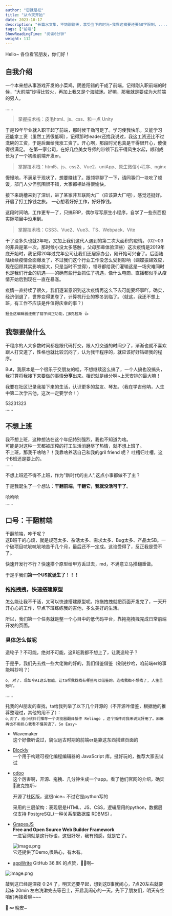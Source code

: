 ```yaml
---
author: "枩就是松"
title: "从今天开始"
date: 2023-10-17
description: "长篇水文集，不妨聊聊天，享受当下的时光~我靠这摘要还要50字限制，..................."
tags: ["前端"]
ShowReadingTime: "阅读6分钟"
weight: 112
---
```

Hello~ 各位看官朋友，你们好！

自我介绍
----

一个本来想从事游戏开发的小菜鸡，阴差阳错的干成了前端。记得刚入职前端的时候，“大前端”炒得比较火，再加上我又是个海贼迷。好嘛，那我就是要成为大前端的男人。

......

> 掌握技术栈：皮毛html、js、css、和一点 Unity

于是19年毕业就入职干起了前端，那时候干劲可足了。学习使我快乐，又能学习还能拿工资（虽然工资很低啊），记得那时leader还找我说过，我这工资还比不过洗碗的工资，于是后面给我涨工资了。开心啊，那段时光也真是干得很开心，傻傻得很满足。 在第一家公司，在好几位美女导师的带领下我干得风生水起，顺利成长为了一个初级前端开发er。

> 掌握技术栈：html5、js、css2、Vue2、uniApp、原生微信小程序、nginx

慢慢地，不满足于现状了，想要赚钱了。跟领导聊了一下，请同事们一块吃了顿饭，部门人少但氛围很不错，大家都相处得很愉快。

接下来跳槽来到了深圳，进了某家非互联网大厂（应该算大厂吧），感觉还挺好。开启了打工挣钱之旅。 一心想着好好工作，好好挣钱。

这段时间呐，工作更专一了，只搞ERP，偶尔写写原生小程序，自学了一些东西但实际项目中没用到。

> 掌握技术栈：CSS3、Vue2、Vue3、TS、Webpack、Vite

干了没多久也就2年吧，又加上我们这代人遇到的第二次大面积的疫情。（02~03的非典是第一次，那时候小没太多感触 ，父母那辈体验深些）这次疫情是2019年底开始时，我记得20年过完年公司让我们还居家办公，刚开始可兴奋了。后面陆陆续续疫情全面爆发了，不过我们这个行业工作没怎么受到影响（蝴蝶振翅效应，现在回顾其实影响挺大，只是当时不觉得），领导都给我们灌输这是一场灾难同时也是我们行业的机遇——的确有些行业抓住了机遇，像什么电商、直播都似乎从疫情开始后到现在一直在暴涨。

疫情一直持续了很久，我们逐渐意识到这次疫情再这么下去可能要坏事吖。确实，经济倒退了，世界变得更卷了，计算机行业的寒冬到临了。（就这，我还不想上班，有工作不应该是件值得庆幸的事？）

`掘金这编辑器还做了错字纠正功能，🐂B克拉斯 👍`

我想要做什么
------

干程序的人大多数时间都是跟代码打交，跟人打交道的时间少了，渐渐也就不喜欢跟人打交道了，性格也就比较沉闷了，认为我干程序的，就应该好好钻研我的程序。

But，我原本是一个很乐于交朋友的哇，不想继续这么搞了，一个人搞也没搞头，我打算将我接下来要做的事情**分享**出来。相识就是缘分啊~上天安排的最大嘛！

我要在社区记录我接下来的生活，认识更多的盆友、琴友。（我在学吉他呐，人生中第二次学吉他，这次一定要学会！）

53231323  
......

不想上班
----

我不想上班，这种想法在这个年纪特别强烈，我也不知道为啥。  
可能是对这种一天都被压榨的打工生活消磨尽了热情，就不想上班了。  
不上班，那我干啥呐？！我靠啥养活自己和我的gril friend 呢？ 吐槽归吐槽，这个B班还是要上的。  
......

不想上班还不得不上班，作为"新时代的主人",这点小事都做不了主？

于是我诞生了一个想法：**干翻前端，干翻它，我就没活可干了**。

哈哈哈  
......

口号：干翻前端
-------

干翻前端，咋干呢？  
这B班干的心烦，就是规范太多、杂活太多、需求太多、Bug太多、产品太SB。一个破项目吭呲吭呲地苦干几个月，最后还不一定成。这谁受得了，反正我是受不了。

快速开发行不行？快速搭个原型给甲方丢过去，md，不满意立马推翻重做。

于是乎我们**第一个US就诞生了！！！**

### 拖拖拽拽，快速搭建原型

怎么能让我不干活，又可以快速搭建原型呢。拖拖拽拽就把页面开发完了，一天开开心心的工作，早点下班练练我的吉他，多么美好的生活。

所以，我们第一个任务就是整一个心目中的低代码平台，靠拖拖拽拽完成日常前端开发的页面。

### 具体怎么做呢

造轮子？不可能，绝对不可能，这B班我都不想上了，让我造轮子？

于是乎，我们先去找一些大佬做的好的，我们借鉴借鉴（别说抄哈，咱前端er的事能叫抄吗？）

`o, 对了，现如今AI这么智能，让ta帮我找找有哪些可以借鉴的。连找我都不想找了, 人生苦短吖。`

......

托我的AI朋友的查找，ta给我列举了以下几个开源的（不开源咋借鉴，根据他的推荐整理过，其他的用不了）：  
`o,对了，给小伙伴们推荐一个浏览器翻译插件 Relingo ，这个插件对我来说太好用了。麻麻再也不用担心我看不懂英语了，So Easy~`

*   Wavemaker  
    这个好像听说过，貌似远古时期的前端er是靠这东西搭建页面的
    
*   [Blockly](https://link.juejin.cn?target=https%3A%2F%2Fdevelopers.google.com%2Fblockly%3Fhl%3Dzh-cn "https://developers.google.com/blockly?hl=zh-cn")  
    一个用于构建可视化编程编辑器的 JavaScript 库。挺好玩的，推荐大家去试试
    
*   [odoo](https://link.juejin.cn?target=https%3A%2F%2Fwww.odoo.com%2Fzh_CN "https://www.odoo.com/zh_CN")  
    这个厉害啊，开源、拖拽、几分钟生成一个app。看了他们官网的介绍，确实🐂波克拉斯~
    
    开源了社区版，这很nice~ 不过它是python写的
    
    采用的三层架构：表现层是HTML、JS、CSS，逻辑层用的python，数据层仅支持 PostgreSQL(一种关系型数据库 RDBMS) 。
    
*   [GrapesJS](https://link.juejin.cn?target=https%3A%2F%2Fgrapesjs.com%2F "https://grapesjs.com/")  
    **Free and Open Source Web Builder Framework**  
    一进官网就是这行标语，这很好呀，我有预感，就是它了。
    
    ![image.png](https://p6-juejin.byteimg.com/tos-cn-i-k3u1fbpfcp/7cee784ab160420f88af8f6b1b0cfc6c~tplv-k3u1fbpfcp-jj-mark:3024:0:0:0:q75.awebp#?w=2844&h=1514&s=2673912&e=png&b=864171)  
    它还提供了Demo,很贴心，有木有。
    
*   [appWrite](https://link.juejin.cn?target=https%3A%2F%2Fappwrite.io%2F "https://appwrite.io/") GitHub 36.8K 的点赞，🐂🐂啊~
    

![image.png](https://p1-juejin.byteimg.com/tos-cn-i-k3u1fbpfcp/c0e2784cfd324fcaa3f642c4d08dfd88~tplv-k3u1fbpfcp-jj-mark:3024:0:0:0:q75.awebp#?w=2819&h=1523&s=258809&e=png&b=1a1a1d)

敲到这已经是深夜 0:24 了，明天还要早起，想到这B事就闹心，7点20左右就要起床 20min 左右洗漱完去等巴士，开启我闹心的一天。先下了朋友们，明天有空咱们再接着聊~~~

🛀 💤 晚安~